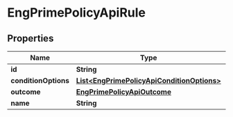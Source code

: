 
# EngPrimePolicyApiRule

## Properties
Name | Type | Description | Notes
------------ | ------------- | ------------- | -------------
**id** | **String** |  |  [optional]
**conditionOptions** | [**List&lt;EngPrimePolicyApiConditionOptions&gt;**](EngPrimePolicyApiConditionOptions.md) |  |  [optional]
**outcome** | [**EngPrimePolicyApiOutcome**](EngPrimePolicyApiOutcome.md) |  |  [optional]
**name** | **String** |  |  [optional]



